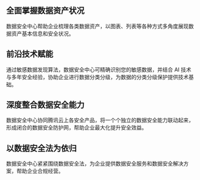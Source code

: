 ## 全面掌握数据资产状况
数据安全中心帮助企业梳理各类数据资产，以图表、列表等各种方式多角度展现数据资产基本信息和安全状况。

## 前沿技术赋能
通过敏感数据发现算法，数据安全中心可精确识别您的敏感数据，并结合 AI 技术与多年安全经验，协助企业进行数据分类分级，为数据的分类分级保护提供技术基础。

## 深度整合数据安全能力
数据安全中心协同腾讯云上各安全产品，将一个个独立的数据安全能力联动起来，形成闭合的数据安全防护网，帮助企业最大化提升安全效益。

## 以数据安全法为依归
数据安全中心紧紧围绕数据安全法，为企业提供数据安全服务和数据安全解决方案，帮助企业合规经营。
